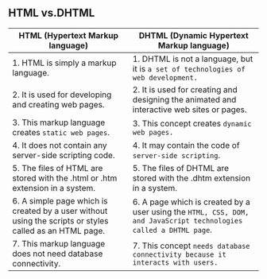 ## HTML vs.DHTML

|HTML (Hypertext Markup language)     |DHTML (Dynamic Hypertext Markup language)    |
|--------------|---------------------|
|1. HTML is simply a markup language.    |1. DHTML is not a language, but it is `a set of technologies of web development.`  |
|2. It is used for developing and creating web pages.     |2. It is used for creating and designing the animated and interactive web sites or pages.  |
|3. This markup language creates `static web pages`.   |3. This concept creates `dynamic web pages.`    |
|4. It does not contain any server-side scripting code.   |4. It may contain the code of `server-side scripting`.   |
|5. The files of HTML are stored with the .html or .htm extension in a system.  |5. The files of DHTML are stored with the .dhtm extension in a system.  |
|6. A simple page which is created by a user without using the scripts or styles called as an HTML page.|6. A page which is created by a user using the `HTML, CSS, DOM, and JavaScript technologies called a DHTML page`.|
|7. This markup language does not need database connectivity.   |7. This concept `needs database connectivity because it interacts with users.`   |